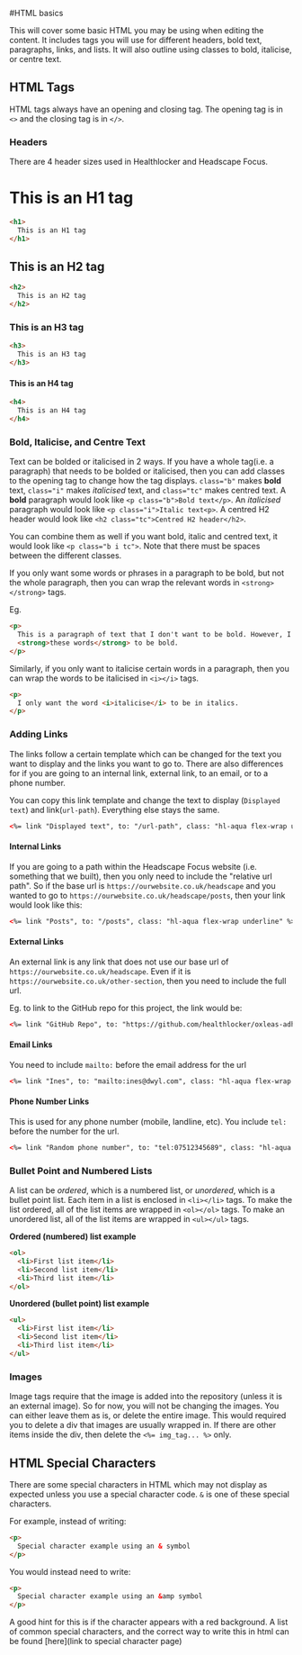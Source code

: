 #HTML basics

This will cover some basic HTML you may be using when editing the content.
It includes tags you will use for different headers, bold text, paragraphs,
links, and lists. It will also outline using classes to bold, italicise, or
centre text.

## HTML Tags

HTML tags always have an opening and closing tag. The opening tag is in `<>` and
the closing tag is in `</>`.

### Headers

There are 4 header sizes used in Healthlocker and Headscape Focus.

# This is an H1 tag

```html
<h1>
  This is an H1 tag
</h1>
```

## This is an H2 tag

```html
<h2>
  This is an H2 tag
</h2>
```

### This is an H3 tag

```html
<h3>
  This is an H3 tag
</h3>
```

#### This is an H4 tag

```html
<h4>
  This is an H4 tag
</h4>
```

### Bold, Italicise, and Centre Text

Text can be bolded or italicised in 2 ways.
If you have a whole tag(i.e. a paragraph) that needs to be bolded or italicised,
then you can add classes to the opening tag to change how the tag displays.
`class="b"` makes **bold** text,
`class="i"` makes *italicised* text, and `class="tc"` makes centred text.
A **bold** paragraph would look like
`<p class="b">Bold text</p>`. An *italicised* paragraph would look like
`<p class="i">Italic text<p>`. A centred H2 header would look like
`<h2 class="tc">Centred H2 header</h2>`.

You can combine them as well if you want bold, italic and centred text, it would
look like `<p class="b i tc">`. Note that there must be spaces between the
different classes.

If you only want some words or phrases in a paragraph to be bold, but not the
whole paragraph, then you can wrap the relevant words
in `<strong></strong>` tags.

Eg.

```html
<p>
  This is a paragraph of text that I don't want to be bold. However, I want
  <strong>these words</strong> to be bold.
</p>
```

Similarly, if you only want to italicise certain words in a paragraph, then you
can wrap the words to be italicised in `<i></i>` tags.

```html
<p>
  I only want the word <i>italicise</i> to be in italics.
</p>
```

### Adding Links

The links follow a certain template which can be changed for the text you want
to display and the links you want to go to. There are also differences for if
you are going to an internal link, external link, to an email, or to a phone
number.

You can copy this link template and change the text to display
(`Displayed text`) and link(`url-path`). Everything else stays the same.

```html
<%= link "Displayed text", to: "/url-path", class: "hl-aqua flex-wrap underline" %>
```

#### Internal Links
If you are going to a path within the Headscape Focus website
(i.e. something that we built), then you only need to include the
"relative url path". So if the base url is `https://ourwebsite.co.uk/headscape`
and you wanted to go to `https://ourwebsite.co.uk/headscape/posts`, then your
link would look like this:

```html
<%= link "Posts", to: "/posts", class: "hl-aqua flex-wrap underline" %>
```

#### External Links
An external link is any link that does not use our base url of
`https://ourwebsite.co.uk/headscape`. Even if it is
`https://ourwebsite.co.uk/other-section`, then you need to include the full url.

Eg. to link to the GitHub repo for this project, the link would be:

```html
<%= link "GitHub Repo", to: "https://github.com/healthlocker/oxleas-adhd", class: "hl-aqua flex-wrap underline" %>
```

#### Email Links
You need to include `mailto:` before the email address for the url

```html
<%= link "Ines", to: "mailto:ines@dwyl.com", class: "hl-aqua flex-wrap underline" %>
```

#### Phone Number Links
This is used for any phone number (mobile, landline, etc). You include `tel:`
before the number for the url.

```html
<%= link "Random phone number", to: "tel:07512345689", class: "hl-aqua flex-wrap underline" %>
```

### Bullet Point and Numbered Lists
A list can be *ordered*, which is a numbered list, or *unordered*, which is a bullet point list. Each item in a list is enclosed in `<li></li>` tags. To make the list ordered, all of the list items are wrapped in `<ol></ol>` tags. To make an unordered list, all of the list items are wrapped in `<ul></ul>` tags.

**Ordered (numbered) list example**

```html
<ol>
  <li>First list item</li>
  <li>Second list item</li>
  <li>Third list item</li>
</ol>
```

**Unordered (bullet point) list example**

```html
<ul>
  <li>First list item</li>
  <li>Second list item</li>
  <li>Third list item</li>
</ul>
```

### Images
Image tags require that the image is added into the repository (unless it is an
external image). So for now, you will not be changing the images. You can either
leave them as is, or delete the entire image. This would required you to delete a div
that images are usually wrapped in. If there are other items inside the div, then
delete the `<%= img_tag... %>` only.

## HTML Special Characters
There are some special characters in HTML which may not display as expected unless you use a special character code. `&` is one of these special characters.

For example, instead of writing:

```html
<p>
  Special character example using an & symbol
</p>
```

You would instead need to write:

```html
<p>
  Special character example using an &amp symbol
</p>
```

A good hint for this is if the character appears with a red background.
A list of common special characters, and the correct way to write this in html
can be found [here](link to special character page)

